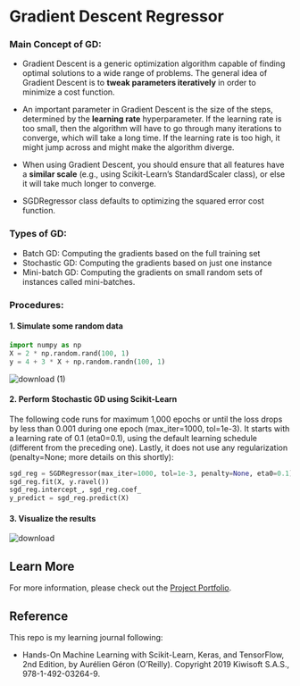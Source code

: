 # Gradient Descent Regressor

### Main Concept of GD: 

- Gradient Descent is a generic optimization algorithm capable of finding optimal solutions to a wide range of problems. The general idea of Gradient Descent is to **tweak parameters iteratively** in order to minimize a cost function.

- An important parameter in Gradient Descent is the size of the steps, determined by the **learning rate** hyperparameter. If the learning rate is too small, then the algorithm will have to go through many iterations to converge, which will take a long time. If the learning rate is too high, it might jump across and might make the algorithm diverge.

- When using Gradient Descent, you should ensure that all features have a **similar scale** (e.g., using Scikit-Learn’s StandardScaler class), or else it will take much longer to converge.

- SGDRegressor class defaults to optimizing the squared error cost function.

### Types of GD: 
- Batch GD: Computing the gradients based on the full training set
- Stochastic GD: Computing the gradients based on just one instance
- Mini-batch GD: Computing the gradients on small random sets of instances called mini-batches.

### Procedures:

#### 1. Simulate some random data

```Python
import numpy as np
X = 2 * np.random.rand(100, 1)
y = 4 + 3 * X + np.random.randn(100, 1)
```

![download (1)](https://user-images.githubusercontent.com/44503223/127771210-ee8c87ad-934e-48c4-b333-b293879dd9fd.png)


#### 2. Perform Stochastic GD using Scikit-Learn

The following code runs for maximum 1,000 epochs or until the loss drops by less than 0.001 during one epoch (max_iter=1000, tol=1e-3). It starts with a learning rate of 0.1 (eta0=0.1), using the default learning schedule (different from the preceding one). Lastly, it does not use any regularization (penalty=None; more details on this shortly):

```Python
sgd_reg = SGDRegressor(max_iter=1000, tol=1e-3, penalty=None, eta0=0.1)
sgd_reg.fit(X, y.ravel())
sgd_reg.intercept_, sgd_reg.coef_
y_predict = sgd_reg.predict(X)
```

#### 3. Visualize the results

![download](https://user-images.githubusercontent.com/44503223/127772672-9a827d38-ea9a-454a-9e7a-7074e49f87d9.png)


## Learn More

For more information, please check out the [Project Portfolio](https://tingting0618.github.io).

## Reference

This repo is my learning journal following:
- Hands-On Machine Learning with Scikit-Learn, Keras, and TensorFlow, 2nd Edition, by Aurélien Géron (O’Reilly). Copyright 2019 Kiwisoft S.A.S., 978-1-492-03264-9.
